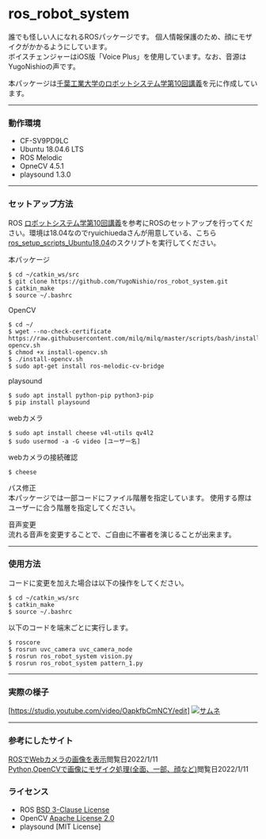 # ros_robot_system

誰でも怪しい人になれるROSパッケージです。
個人情報保護のため、顔にモザイクがかかるようにしています。  
ボイスチェンジャーはiOS版「Voice Plus」を使用しています。なお、音源はYugoNishioの声です。

本パッケージは[千葉工業大学のロボットシステム学第10回講義](https://github.com/ryuichiueda/robosys2020/blob/master/md/ros.md)を元に作成しています。

---
### 動作環境
- CF-SV9PD9LC
- Ubuntu 18.04.6 LTS
- ROS Melodic
- OpneCV 4.5.1
- playsound 1.3.0

---
### セットアップ方法
ROS
[ロボットシステム学第10回講義](https://github.com/ryuichiueda/robosys2020/blob/master/md/ros.md)を参考にROSのセットアップを行ってください。環境は18.04なのでryuichiuedaさんが用意している、こちら[ros_setup_scripts_Ubuntu18.04](https://github.com/ryuichiueda/ros_setup_scripts_Ubuntu18.04_server)のスクリプトを実行してください。

本パッケージ
``` 
$ cd ~/catkin_ws/src
$ git clone https://github.com/YugoNishio/ros_robot_system.git
$ catkin_make
$ source ~/.bashrc
``` 
OpenCV
```  
$ cd ~/
$ wget --no-check-certificate https://raw.githubusercontent.com/milq/milq/master/scripts/bash/install-opencv.sh  
$ chmod +x install-opencv.sh
$ ./install-opencv.sh
$ sudo apt-get install ros-melodic-cv-bridge
```  
playsound
```  
$ sudo apt install python-pip python3-pip
$ pip install playsound
```  
webカメラ
```  
$ sudo apt install cheese v4l-utils qv4l2
$ sudo usermod -a -G video [ユーザー名]
```  
webカメラの接続確認
```  
$ cheese
```  
パス修正  
本パッケージでは一部コードにファイル階層を指定しています。
使用する際はユーザーに合う階層を指定してください。  

音声変更  
流れる音声を変更することで、ご自由に不審者を演じることが出来ます。

---
### 使用方法
コードに変更を加えた場合は以下の操作をしてください。
```  
$ cd ~/catkin_ws/src
$ catkin_make
$ source ~/.bashrc
```  
以下のコードを端末ごとに実行します。
```  
$ roscore
$ rosrun uvc_camera uvc_camera_node
$ rosrun ros_robot_system vision.py
$ rosrun ros_robot_system pattern_1.py
```  

---
### 実際の様子
[https://studio.youtube.com/video/OapkfbCmNCY/edit]
[![サムネ](https://user-images.githubusercontent.com/71488443/149156044-728c68f0-72fb-49db-a9d0-051967aee3d7.png)](https://www.youtube.com/watch?v=OapkfbCmNCY)


---
### 参考にしたサイト
[ROSでWebカメラの画像を表示](http://joe.ash.jp/program/ros/tutorial/tutorial_camera.htm)閲覧日2022/1/11  
[Python,OpenCVで画像にモザイク処理(全面、一部、顔など)](https://note.nkmk.me/python-opencv-mosaic/)閲覧日2022/1/11  

### ライセンス
- ROS [BSD 3-Clause License](https://github.com/YugoNishio/ros_robot_system/blob/main/LICENSE)
- OpenCV [Apache License 2.0](https://github.com/opencv/opencv/blob/4.x/LICENSE)
- playsound [MIT License]
